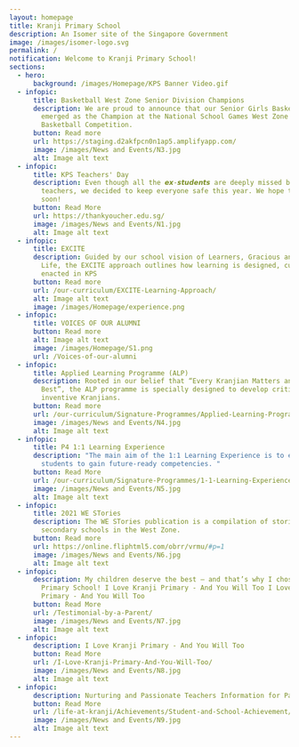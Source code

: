 ```yaml
---
layout: homepage
title: Kranji Primary School
description: An Isomer site of the Singapore Government
image: /images/isomer-logo.svg
permalink: /
notification: Welcome to Kranji Primary School!
sections:
  - hero:
      background: /images/Homepage/KPS Banner Video.gif
  - infopic:
      title: Basketball West Zone Senior Division Champions
      description: We are proud to announce that our Senior Girls Basketball Team has
        emerged as the Champion at the National School Games West Zone
        Basketball Competition.
      button: Read more
      url: https://staging.d2akfpcn0n1ap5.amplifyapp.com/
      image: /images/News and Events/N3.jpg
      alt: Image alt text
  - infopic:
      title: KPS Teachers' Day
      description: Even though all the 𝙚𝙭-𝙨𝙩𝙪𝙙𝙚𝙣𝙩𝙨 are deeply missed by your
        teachers, we decided to keep everyone safe this year. We hope to see you
        soon!
      button: Read More
      url: https://thankyoucher.edu.sg/
      image: /images/News and Events/N1.jpg
      alt: Image alt text
  - infopic:
      title: EXCITE
      description: Guided by our school vision of Learners, Gracious and Champions in
        Life, the EXCITE approach outlines how learning is designed, curated and
        enacted in KPS
      button: Read more
      url: /our-curriculum/EXCITE-Learning-Approach/
      alt: Image alt text
      image: /images/Homepage/experience.png
  - infopic:
      title: VOICES OF OUR ALUMNI
      button: Read more
      alt: Image alt text
      image: /images/Homepage/S1.png
      url: /Voices-of-our-alumni
  - infopic:
      title: Applied Learning Programme (ALP)
      description: Rooted in our belief that “Every Kranjian Matters and Deserves the
        Best”, the ALP programme is specially designed to develop critical and
        inventive Kranjians.
      button: Read more
      url: /our-curriculum/Signature-Programmes/Applied-Learning-Programme-ALP/
      image: /images/News and Events/N4.jpg
      alt: Image alt text
  - infopic:
      title: P4 1:1 Learning Experience
      description: "The main aim of the 1:1 Learning Experience is to enable our
        students to gain future-ready competencies. "
      button: Read More
      url: /our-curriculum/Signature-Programmes/1-1-Learning-Experience/
      image: /images/News and Events/N5.jpg
      alt: Image alt text
  - infopic:
      title: 2021 WE STories
      description: The WE STories publication is a compilation of stories from all the
        secondary schools in the West Zone.
      button: Read more
      url: https://online.fliphtml5.com/obrr/vrmu/#p=1
      image: /images/News and Events/N6.jpg
      alt: Image alt text
  - infopic:
      description: My children deserve the best – and that’s why I chose Kranji
        Primary School! I Love Kranji Primary - And You Will Too I Love Kranji
        Primary - And You Will Too
      button: Read More
      url: /Testimonial-by-a-Parent/
      image: /images/News and Events/N7.jpg
      alt: Image alt text
  - infopic:
      description: I Love Kranji Primary - And You Will Too
      button: Read More
      url: /I-Love-Kranji-Primary-And-You-Will-Too/
      image: /images/News and Events/N8.jpg
      alt: Image alt text
  - infopic:
      description: Nurturing and Passionate Teachers Information for Parents
      button: Read More
      url: /life-at-kranji/Achievements/Student-and-School-Achievement/
      image: /images/News and Events/N9.jpg
      alt: Image alt text
---
```

